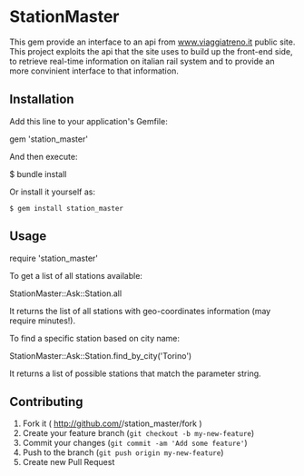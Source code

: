 # StationMaster

This gem provide an interface to an api from www.viaggiatreno.it public site.
This project exploits the api that the site uses to build up the front-end side,
to retrieve real-time information on italian rail system and to provide an more
convinient interface to that information.

## Installation

Add this line to your application's Gemfile:

  gem 'station_master'

And then execute:

  $ bundle install

Or install it yourself as:

    $ gem install station_master

## Usage

  require 'station_master'

To get a list of all stations available:


  StationMaster::Ask::Station.all


It returns the list of all stations with geo-coordinates information (may
require minutes!).

To find a specific station based on city name:

  StationMaster::Ask::Station.find_by_city('Torino')

It returns a list of possible stations that match the parameter string.

## Contributing

1. Fork it ( http://github.com/<my-github-username>/station_master/fork )
2. Create your feature branch (`git checkout -b my-new-feature`)
3. Commit your changes (`git commit -am 'Add some feature'`)
4. Push to the branch (`git push origin my-new-feature`)
5. Create new Pull Request
